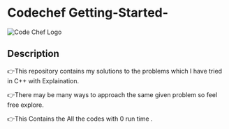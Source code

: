 # Codechef  Getting-Started-

![Code Chef Logo](https://www.codechef.com/sites/all/themes/abessive/logo.png)

##  Description

👉This repository contains my solutions to the problems which I have tried in C++ with Explaination.

👉There may be many ways to approach the same given problem so feel free explore.

👉This Contains the All the codes with 0 run time .
